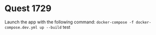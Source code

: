 # Quest 1729

Launch the app with the following command: `docker-compose -f docker-compose.dev.yml up --build`
test

